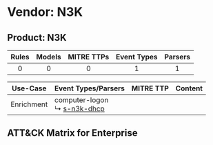 Vendor: N3K
===========
Product: N3K
------------
| Rules | Models | MITRE TTPs | Event Types | Parsers |
|:-----:|:------:|:----------:|:-----------:|:-------:|
|   0   |   0    |     0      |      1      |    1    |

|  Use-Case  | Event Types/Parsers                                                         | MITRE TTP | Content                                    |
|:----------:| --------------------------------------------------------------------------- | --------- | ------------------------------------------ |
| Enrichment |  computer-logon<br> ↳ [s-n3k-dhcp](Parsers/parserContent_s-n3k-dhcp.md)<br> |           | [](Rules_Models/r_m_n3k_n3k_Enrichment.md) |

ATT&CK Matrix for Enterprise
----------------------------
